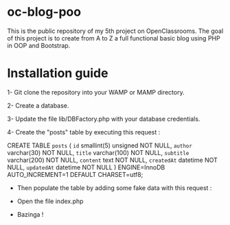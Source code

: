 # oc-blog-poo
This is the public repository of my 5th project on OpenClassrooms. The goal of this project is to create from A to Z a full functional basic blog using PHP in OOP and Bootstrap.
# Installation guide
1- Git clone the repository into your WAMP or MAMP directory.

2- Create a database.

3- Update the file lib/DBFactory.php with your database credentials.

4- Create the "posts" table by executing this request :
  
  CREATE TABLE `posts` (
  `id` smallint(5) unsigned NOT NULL,
  `author` varchar(30) NOT NULL,
  `title` varchar(100) NOT NULL,
  `subtitle` varchar(200) NOT NULL,
  `content` text NOT NULL,
  `createdAt` datetime NOT NULL,
  `updatedAt` datetime NOT NULL
  ) ENGINE=InnoDB AUTO_INCREMENT=1 DEFAULT CHARSET=utf8;

  - Then populate the table by adding some fake data with this request :
  
  - Open the file index.php
  - Bazinga !
